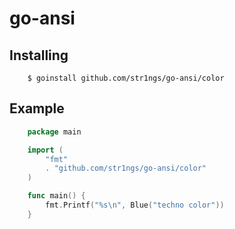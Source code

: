 go-ansi 
=============

Installing
-------
```shell
    $ goinstall github.com/str1ngs/go-ansi/color
```
Example
-------
```go
    package main

    import (
        "fmt"
        . "github.com/str1ngs/go-ansi/color"
    )

    func main() {
        fmt.Printf("%s\n", Blue("techno color"))
    }
```
